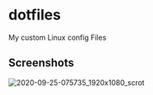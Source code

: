# dotfiles
My custom Linux config Files

## Screenshots

![2020-09-25-075735_1920x1080_scrot](https://user-images.githubusercontent.com/29120055/94277208-9cebf580-ff1f-11ea-951b-84388b4e43d1.png)
